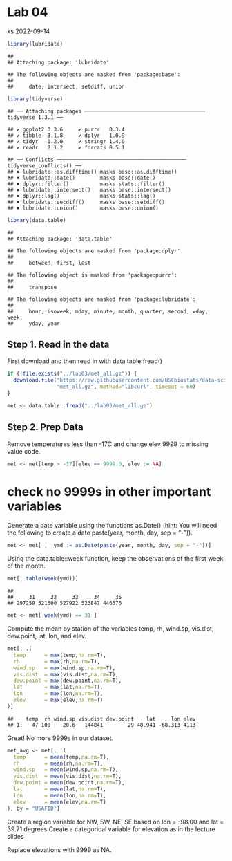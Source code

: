 Lab 04
================
ks
2022-09-14

``` r
library(lubridate)
```

    ## 
    ## Attaching package: 'lubridate'

    ## The following objects are masked from 'package:base':
    ## 
    ##     date, intersect, setdiff, union

``` r
library(tidyverse)
```

    ## ── Attaching packages ─────────────────────────────────────── tidyverse 1.3.1 ──

    ## ✔ ggplot2 3.3.6     ✔ purrr   0.3.4
    ## ✔ tibble  3.1.8     ✔ dplyr   1.0.9
    ## ✔ tidyr   1.2.0     ✔ stringr 1.4.0
    ## ✔ readr   2.1.2     ✔ forcats 0.5.1

    ## ── Conflicts ────────────────────────────────────────── tidyverse_conflicts() ──
    ## ✖ lubridate::as.difftime() masks base::as.difftime()
    ## ✖ lubridate::date()        masks base::date()
    ## ✖ dplyr::filter()          masks stats::filter()
    ## ✖ lubridate::intersect()   masks base::intersect()
    ## ✖ dplyr::lag()             masks stats::lag()
    ## ✖ lubridate::setdiff()     masks base::setdiff()
    ## ✖ lubridate::union()       masks base::union()

``` r
library(data.table)
```

    ## 
    ## Attaching package: 'data.table'

    ## The following objects are masked from 'package:dplyr':
    ## 
    ##     between, first, last

    ## The following object is masked from 'package:purrr':
    ## 
    ##     transpose

    ## The following objects are masked from 'package:lubridate':
    ## 
    ##     hour, isoweek, mday, minute, month, quarter, second, wday, week,
    ##     yday, year

## Step 1. Read in the data

First download and then read in with data.table:fread()

``` r
if (!file.exists("../lab03/met_all.gz")) {
  download.file("https://raw.githubusercontent.com/USCbiostats/data-science-data/master/02_met/met_all.gz", 
                "met_all.gz", method="libcurl", timeout = 60)  
}

met <- data.table::fread("../lab03/met_all.gz")
```

## Step 2. Prep Data

Remove temperatures less than -17C and change elev 9999 to missing value
code.

``` r
met <- met[temp > -17][elev == 9999.0, elev := NA]
```

# check no 9999s in other important variables

Generate a date variable using the functions as.Date() (hint: You will
need the following to create a date paste(year, month, day, sep = “-”)).

``` r
met <- met[ ,  ymd := as.Date(paste(year, month, day, sep = "-"))]
```

Using the data.table::week function, keep the observations of the first
week of the month.

``` r
met[, table(week(ymd))]
```

    ## 
    ##     31     32     33     34     35 
    ## 297259 521600 527922 523847 446576

``` r
met <- met[ week(ymd) == 31 ]
```

Compute the mean by station of the variables temp, rh, wind.sp,
vis.dist, dew.point, lat, lon, and elev.

``` r
met[, .(
  temp      = max(temp,na.rm=T),
  rh        = max(rh,na.rm=T), 
  wind.sp   = max(wind.sp,na.rm=T), 
  vis.dist  = max(vis.dist,na.rm=T), 
  dew.point = max(dew.point,na.rm=T), 
  lat       = max(lat,na.rm=T), 
  lon       = max(lon,na.rm=T), 
  elev      = max(elev,na.rm=T)
)]
```

    ##    temp  rh wind.sp vis.dist dew.point    lat     lon elev
    ## 1:   47 100    20.6   144841        29 48.941 -68.313 4113

Great! No more 9999s in our dataset.

``` r
met_avg <- met[, .(
  temp      = mean(temp,na.rm=T),
  rh        = mean(rh,na.rm=T), 
  wind.sp   = mean(wind.sp,na.rm=T), 
  vis.dist  = mean(vis.dist,na.rm=T), 
  dew.point = mean(dew.point,na.rm=T), 
  lat       = mean(lat,na.rm=T), 
  lon       = mean(lon,na.rm=T), 
  elev      = mean(elev,na.rm=T)
), by = "USAFID"]
```

Create a region variable for NW, SW, NE, SE based on lon = -98.00 and
lat = 39.71 degrees Create a categorical variable for elevation as in
the lecture slides

Replace elevations with 9999 as NA.
